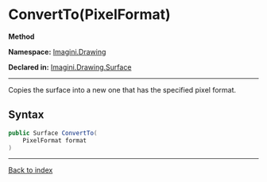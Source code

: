 # ConvertTo(PixelFormat)

**Method**

**Namespace:** [Imagini.Drawing](Imagini.Drawing.md)

**Declared in:** [Imagini.Drawing.Surface](Imagini.Drawing.Surface.md)

------



Copies the surface into a new one that has the specified pixel format.


## Syntax

```csharp
public Surface ConvertTo(
	PixelFormat format
)
```

------

[Back to index](index.md)